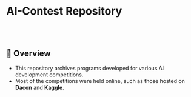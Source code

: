 # AI-Contest Repository 


<br><br>
## 📖 Overview
- This repository archives programs developed for various AI development competitions.
- Most of the competitions were held online, such as those hosted on **Dacon** and **Kaggle**.
